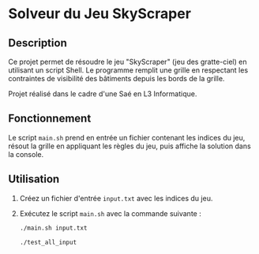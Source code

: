 

# Solveur du Jeu SkyScraper

## Description

Ce projet permet de résoudre le jeu "SkyScraper" (jeu des gratte-ciel) en utilisant un script Shell. Le programme remplit une grille en respectant les contraintes de visibilité des bâtiments depuis les bords de la grille.


Projet réalisé dans le cadre d'une Saé en L3 Informatique.
## Fonctionnement

Le script `main.sh` prend en entrée un fichier contenant les indices du jeu, résout la grille en appliquant les règles du jeu, puis affiche la solution dans la console.

## Utilisation

1. Créez un fichier d'entrée `input.txt` avec les indices du jeu.
2. Exécutez le script `main.sh` avec la commande suivante :

   ```bash
   ./main.sh input.txt
   ```
   ```bash
   ./test_all_input
   ```
